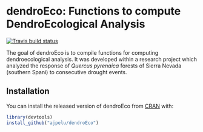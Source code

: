 
<!-- README.md is generated from README.Rmd. Please edit that file -->
dendroEco: Functions to compute DendroEcological Analysis
=========================================================

[![Travis build status](https://travis-ci.org/ajpelu/dendroEco.svg?branch=master)](https://travis-ci.org/ajpelu/dendroEco)

The goal of dendroEco is to compile functions for computing dendroecological analysis. It was developed within a research project which analyzed the response of *Quercus pyrenaica* forests of Sierra Nevada (southern Spani) to consecutive drought events.

Installation
------------

You can install the released version of dendroEco from [CRAN](https://CRAN.R-project.org) with:

``` r
library(devtools)
install_github("ajpelu/dendroEco")
```

